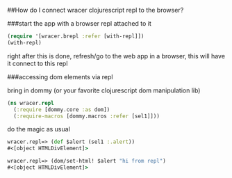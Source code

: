##How do I connect wracer clojurescript repl to the browser?

###start the app with a browser repl attached to it

```clojure
(require '[wracer.brepl :refer [with-repl]])
(with-repl)
```

right after this is done, refresh/go to the web app in a browser, this will have it connect to this repl

###accessing dom elements via repl

bring in dommy (or your favorite clojurescript dom manipulation lib)

```clojure
(ns wracer.repl
  (:require [dommy.core :as dom])
  (:require-macros [dommy.macros :refer [sel1]]))
```

do the magic as usual

```clojure
wracer.repl=> (def $alert (sel1 :.alert))
#<[object HTMLDivElement]>

wracer.repl=> (dom/set-html! $alert "hi from repl")
#<[object HTMLDivElement]>
```
